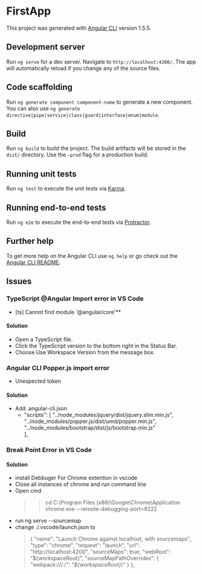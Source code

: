 # FirstApp

This project was generated with [Angular CLI](https://github.com/angular/angular-cli) version 1.5.5.

## Development server

Run `ng serve` for a dev server. Navigate to `http://localhost:4200/`. The app will automatically reload if you change any of the source files.

## Code scaffolding

Run `ng generate component component-name` to generate a new component. You can also use `ng generate directive|pipe|service|class|guard|interface|enum|module`.

## Build

Run `ng build` to build the project. The build artifacts will be stored in the `dist/` directory. Use the `-prod` flag for a production build.

## Running unit tests

Run `ng test` to execute the unit tests via [Karma](https://karma-runner.github.io).

## Running end-to-end tests

Run `ng e2e` to execute the end-to-end tests via [Protractor](http://www.protractortest.org/).

## Further help

To get more help on the Angular CLI use `ng help` or go check out the [Angular CLI README](https://github.com/angular/angular-cli/blob/master/README.md).

## Issues

### TypeScript @Angular Import error in VS Code
  * [ts] Cannot find module '@angular/core'**

#### Solution
  * Open a TypeScript file.
  * Click the TypeScript version to the bottom right in the Status Bar.
  * Choose Use Workspace Version from the message box.

### Angular CLI Popper.js import error
  * Unespected token

#### Solution
  * Add .angular-cli.json
    * "scripts": [
        "../node_modules/jquery/dist/jquery.slim.min.js",
        "../node_modules/popper.js/dist/umd/popper.min.js",
        "../node_modules/bootstrap/dist/js/bootstrap.min.js"   
      ],

### Break Point Error in VS Code

#### Solution
  * install Debbuger For Chrome extention in vscode
  * Close all instances of chrome and run command line
  * Open cmd
    > > cd C:\Program Files (x86)\Google\Chrome\Application\
    > > chrome.exe --remote-debugging-port=9222
  * run ng serve --sourcemap
  * change ./.vscode/launch.json to
    >{
    >    "name": "Launch Chrome against localhost, with sourcemaps",
    >    "type": "chrome",
    >    "request": "launch",
    >    "url": "http://localhost:4200",
    >    "sourceMaps": true,
    >    "webRoot": "${workspaceRoot}",
    >    "sourceMapPathOverrides": {
    >        "webpack:///./*": "${workspaceRoot}\\*"
    >    }
    >},
